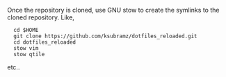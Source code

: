 Once the repository is cloned, use GNU stow to create the symlinks to the cloned repository. Like,

```
  cd $HOME
  git clone https://github.com/ksubramz/dotfiles_reloaded.git
  cd dotfiles_reloaded
  stow vim
  stow qtile
```

etc..
